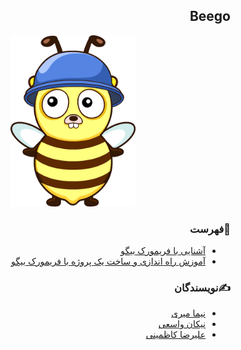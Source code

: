 <div dir="rtl">

## Beego

<p align=center><img src="./Introduction/src/images/logo3.png" width=200 /></p>

### 📝فهرست
 - [آشنایی با فریمورک بیگو](./Introduction)
 - [آموزش راه اندازی و ساخت یک پروژه با فریمورک بیگو](./Tutorial)

### ✍️نویسندگان

 - [نیما میری](https://github.com/NimaEnigma)
 - [نیکان واسعی](https://github.com/NikanV)
 - [علیرضا کاظمینی](https://github.com/alirezakazemeini)








</div>